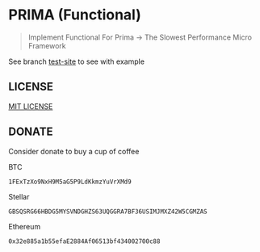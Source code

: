 # PRIMA (Functional)

> Implement Functional For Prima -> The Slowest Performance Micro Framework

See branch [test-site](https://github.com/Apatis/Prima-Function/tree/test-site/public) to see with example

## LICENSE
[MIT LICENSE](LICENSE)

## DONATE

Consider donate to buy a cup of coffee

BTC 
```
1FExTzXo9NxH9M5aG5P9LdKkmzYuVrXMd9
```

Stellar
```
GBSQSRG66HBDG5MYSVNDGHZS63UQGGRA7BF36USIMJMXZ42W5CGMZAS
```

Ethereum
```
0x32e885a1b55efaE2884Af06513bf434002700c88
```
